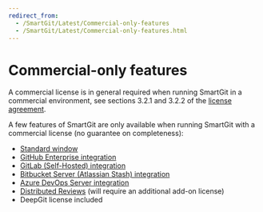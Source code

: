 ```yaml
---
redirect_from:
  - /SmartGit/Latest/Commercial-only-features
  - /SmartGit/Latest/Commercial-only-features.html
---
```


# Commercial-only features

A commercial license is in general required when running SmartGit in a commercial environment, see sections 3.2.1 and 3.2.2 of the [license agreement](https://www.syntevo.com/documents/smartgit-license.html).

A few features of SmartGit are only available when running SmartGit with a commercial license (no guarantee on completeness):

- [Standard window](https://www.syntevo.com/smartgit/standard-window/)
- [GitHub Enterprise integration](../Integrations/GitHub-Enterprise-Integration.md)
- [GitLab (Self-Hosted) integration](../Integrations/GitLab.md)
- [Bitbucket Server (Atlassian Stash) integration](../Integrations/BitBucket-Server-Atlassian-Stash-integration.md)
- [Azure DevOps Server integration](../Integrations/Azure-DevOps.md)
- [Distributed Reviews](../AddOns/Distributed-Reviews-add-on-.md) (will require an additional add-on license)
- DeepGit license included
